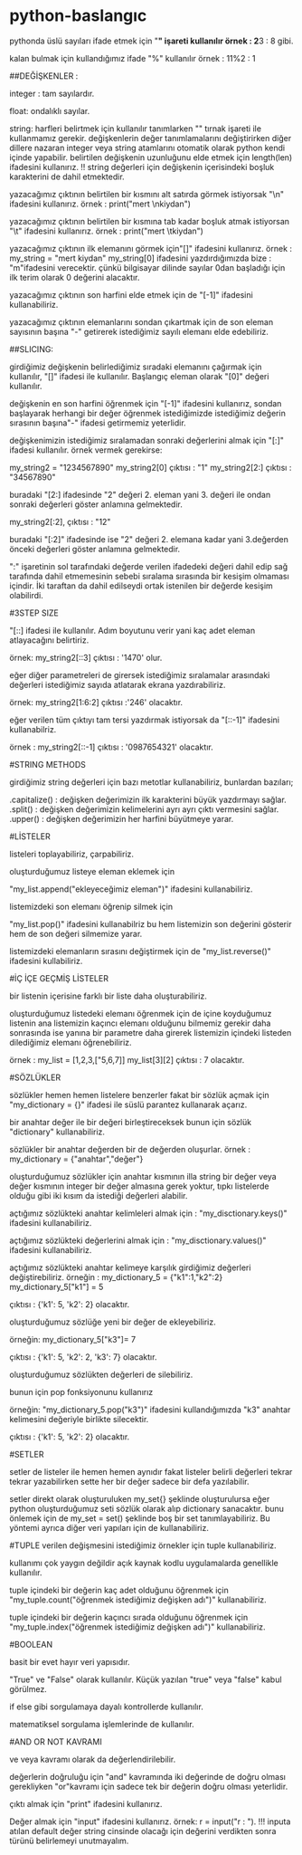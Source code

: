 # python-baslangıc

pythonda üslü sayıları ifade etmek için "**" işareti kullanılır 
örnek : 2**3 : 8 gibi.

kalan bulmak için kullandığımız ifade "%" kullanılır
örnek : 11%2 : 1

##DEĞİŞKENLER :

integer : tam sayılardır.

float: ondalıklı sayılar.

string: harfleri belirtmek için kullanılır tanımlarken "" tırnak işareti ile kullanmamız gerekir.
değişkenlerin değer tanımlamalarını değiştirirken diğer dillere nazaran integer veya string atamlarını otomatik olarak python kendi içinde yapabilir.
belirtilen değişkenin uzunluğunu elde etmek için length(len) ifadesini kullanırız. !! string değerleri için değişkenin içerisindeki boşluk karakterini de dahil etmektedir.

yazacağımız çıktının belirtilen bir kısmını alt satırda görmek istiyorsak "\n" ifadesini kullanırız.
örnek : print("mert \nkiydan")

yazacağımız çıktının belirtilen bir kısmına tab kadar boşluk atmak istiyorsan "\t" ifadesini kullanırız.
örnek : print("mert \tkiydan")

yazacağımız çıktının ilk elemanını görmek için"[]" ifadesini kullanırız.
örnek : my_string = "mert kiydan"
        my_string[0] ifadesini yazdırdığımızda bize : "m"ifadesini verecektir.
çünkü bilgisayar dilinde sayılar 0dan başladığı için ilk terim olarak 0 değerini alacaktır.

yazacağımız çıktının son harfini elde etmek için de "[-1]" ifadesini kullanabiliriz.

yazacağımız çıktının elemanlarını sondan çıkartmak için de son eleman sayısının başına "-" getirerek istediğimiz sayılı elemanı elde edebiliriz.

##SLICING: 

 girdiğimiz değişkenin belirlediğimiz sıradaki elemanını çağırmak için kullanılır, "[]" ifadesi ile kullanılır. Başlangıç eleman olarak "[0]" değeri kullanılır.

 değişkenin en son harfini öğrenmek için "[-1]" ifadesini kullanırız, sondan başlayarak herhangi bir değer öğrenmek istediğimizde istediğimiz değerin sırasının başına"-" ifadesi getirmemiz yeterlidir.

 değişkenimizin istediğimiz sıralamadan sonraki değerlerini almak için "[:]" ifadesi kullanılır.
örnek vermek gerekirse:

  my_string2 = "1234567890"
  my_string2[0] 
çıktısı : "1"
  my_string2[2:]
çıktısı : "34567890"

buradaki "[2:] ifadesinde "2" değeri 2. eleman yani 3. değeri ile ondan sonraki değerleri göster anlamına gelmektedir.

  my_string2[:2],
çıktısı : "12"

buradaki "[:2]" ifadesinde ise "2" değeri 2. elemana kadar yani 3.değerden önceki değerleri göster anlamına gelmektedir.

":" işaretinin sol tarafındaki değerde verilen ifadedeki değeri dahil edip sağ tarafında dahil etmemesinin sebebi sıralama sırasında bir kesişim olmaması içindir. İki taraftan da dahil edilseydi ortak istenilen bir değerde kesişim olabilirdi.

#3STEP SIZE

"[::] ifadesi ile kullanılır. Adım boyutunu verir yani kaç adet eleman atlayacağını belirtiriz.

örnek: my_string2[::3] 
çıktısı : '1470' olur.

eğer diğer parametreleri de girersek istediğimiz sıralamalar arasındaki değerleri istediğimiz sayıda atlatarak ekrana yazdırabiliriz.

örnek: my_string2[1:6:2]
çıktısı :'246'
olacaktır.

eğer verilen tüm çıktıyı tam tersi yazdırmak istiyorsak da "[::-1]" ifadesini kullanabilriz.

örnek : my_string2[::-1]
çıktısı : '0987654321'
olacaktır.

#STRING METHODS

girdiğimiz string değerleri için bazı metotlar kullanabiliriz, bunlardan bazıları;

.capitalize() : değişken değerimizin ilk karakterini büyük yazdırmayı sağlar.
.split() : değişken değerimizin kelimelerini ayrı ayrı çıktı vermesini sağlar.
.upper() : değişken değerimizin her harfini büyütmeye yarar.

#LİSTELER

listeleri toplayabiliriz, çarpabiliriz.

oluşturduğumuz listeye eleman eklemek için 

"my_list.append("ekleyeceğimiz eleman")" ifadesini kullanabiliriz.

listemizdeki son elemanı öğrenip silmek için 

"my_list.pop()" ifadesini kullanabilriz bu hem listemizin son değerini gösterir hem de son değeri silmemize yarar.

listemizdeki elemanların sırasını değiştirmek için de "my_list.reverse()" ifadesini kullabiliriz.

#İÇ İÇE GEÇMİŞ LİSTELER

bir listenin içerisine farklı bir liste daha oluşturabiliriz.

oluşturduğumuz listedeki elemanı öğrenmek için de içine koyduğumuz listenin ana listemizin kaçıncı elemanı olduğunu bilmemiz gerekir daha sonrasında ise yanına bir parametre daha girerek listemizin içindeki listeden dilediğimiz elemanı öğrenebiliriz.

örnek : my_list = [1,2,3,["5,6,7]]
        my_list[3][2]
  çıktısı : 7 olacaktır.

#SÖZLÜKLER

sözlükler hemen hemen listelere benzerler fakat bir sözlük açmak için "my_dictionary = {}" ifadesi ile süslü parantez kullanarak açarız.

bir anahtar değer ile bir değeri birleştireceksek bunun için sözlük "dictionary" kullanabiliriz.

sözlükler bir anahtar değerden bir de değerden oluşurlar. 
örnek : my_dictionary = {"anahtar","değer"}

oluşturduğumuz sözlükler için anahtar kısmının illa string bir değer veya değer kısmının integer bir değer almasına gerek yoktur, tıpkı listelerde olduğu gibi iki kısım da istediği değerleri alabilir.

açtığımız sözlükteki anahtar kelimleleri almak için : "my_disctionary.keys()" ifadesini kullanabiliriz.

açtığımız sözlükteki değerlerini almak için : "my_disctionary.values()" ifadesini kullanabiliriz.

açtığımız sözlükteki anahtar kelimeye karşılık girdiğimiz değerleri değiştirebiliriz.
örneğin :
my_dictionary_5 = {"k1":1,"k2":2}
my_dictionary_5["k1"] = 5

çıktısı : {'k1': 5, 'k2': 2} olacaktır.

oluşturduğumuz sözlüğe yeni bir değer de ekleyebiliriz.

örneğin: my_dictionary_5["k3"]= 7 

çıktısı : {'k1': 5, 'k2': 2, 'k3': 7} olacaktır.

oluşturduğumuz sözlükten değerleri de silebiliriz.

bunun için pop fonksiyonunu kullanırız 

örneğin: "my_dictionary_5.pop("k3")" ifadesini kullandığımızda "k3" anahtar kelimesini değeriyle birlikte silecektir.

çıktısı : {'k1': 5, 'k2': 2}
olacaktır.

#SETLER

setler de listeler ile hemen hemen aynıdır fakat listeler belirli değerleri tekrar tekrar yazabilirken sette her bir değer sadece bir defa yazılabilir.

setler direkt olarak oluşturuluken my_set{} şeklinde oluşturulursa eğer python oluşturduğumuz seti sözlük olarak alıp dictionary sanacaktır. 
bunu önlemek için de my_set = set() şeklinde boş bir set tanımlayabiliriz. Bu yöntemi ayrıca diğer veri yapıları için de kullanabiliriz.

#TUPLE
verilen değişmesini istediğimiz örnekler için tuple kullanabiliriz.

kullanımı çok yaygın değildir açık kaynak kodlu uygulamalarda genellikle kullanılır.

tuple içindeki bir değerin kaç adet olduğunu öğrenmek için "my_tuple.count("öğrenmek istediğimiz değişken adı")"  kullanabiliriz.

tuple içindeki bir değerin kaçıncı sırada olduğunu öğrenmek için "my_tuple.index("öğrenmek istediğimiz değişken adı")" kullanabiliriz.

#BOOLEAN

basit bir evet hayır veri yapısıdır.

"True" ve "False" olarak kullanılır. Küçük yazılan "true" veya "false" kabul görülmez.
 
 if else gibi sorgulamaya dayalı kontrollerde kullanılır.

 matematiksel sorgulama işlemlerinde de kullanılır.
 
#AND OR NOT KAVRAMI

ve veya kavramı olarak da değerlendirilebilir.

değerlerin doğruluğu için "and" kavramında iki değerinde de doğru olması gerekliyken "or"kavramı için sadece tek bir değerin doğru olması yeterlidir.

  
çıktı almak için "print" ifadesini kullanırız.



Değer almak için "input" ifadesini kullanırız.
örnek: r = input("r : ").
!!! inputa atılan default değer string cinsinde olacağı için değerini verdikten sonra türünü belirlemeyi unutmayalım.



